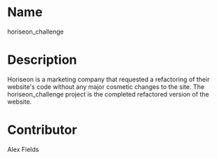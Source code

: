 # Name
horiseon_challenge

# Description
Horiseon is a marketing company that requested a refactoring of their website's code without any major cosmetic changes to the site. The horiseon_challenge project is
the completed refactored version of the website.

# Contributor
Alex Fields
